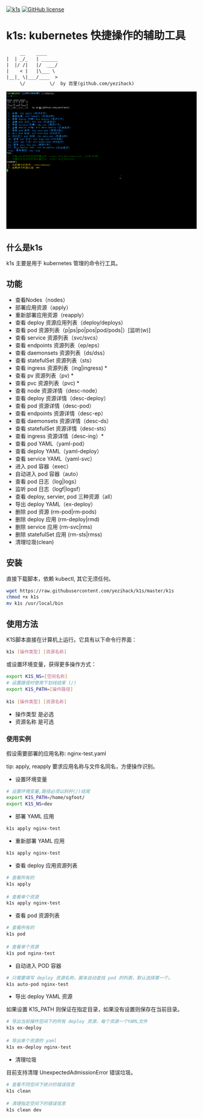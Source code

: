 [![k1s](https://img.shields.io/badge/kubernetes-k1s-green?style=flat-square&logo=appveyor)](https://github.com/yezihack/k1s)
[![GitHub license](https://img.shields.io/github/license/yezihack/k1s?style=flat-square&logo=appveyor)](https://github.com/yezihack/k1s/blob/master/LICENSE)

# k1s: kubernetes 快捷操作的辅助工具

```text
     __    ____        
|  | _/_   | ______
|  |/ /|   |/  ___/
|    < |   |\___ \ 
|__|_ \|___/____  >
     \/         \/  by 百里(github.com/yezihack)
```

![](asset/k1s.gif)

## 什么是k1s

k1s 主要是用于 kubernetes 管理的命令行工具。

## 功能

- 查看Nodes（nodes）
- 部署应用资源（apply）
- 重新部署应用资源（reapply）
- 查看 deploy 资源应用列表（deploy/deploys）
- 查看 pod 资源列表（p|ps|po|pos|pod/pods|）[监听(w)]
- 查看 service 资源列表（svc/svcs）
- 查看 endpoints 资源列表（ep/eps）
- 查看 daemonsets 资源列表（ds/dss）
- 查看 statefulSet 资源列表（sts）
- 查看 ingress 资源列表（ing|ingress) *
- 查看 pv 资源列表（pv) *
- 查看 pvc 资源列表（pvc) *
- 查看 node 资源详情（desc-node）
- 查看 deploy 资源详情（desc-deploy）
- 查看 pod 资源详情（desc-pod）
- 查看 endpoints 资源详情（desc-ep）
- 查看 daemonsets 资源详情（desc-ds）
- 查看 statefulSet 资源详情（desc-sts）
- 查看 ingress 资源详情（desc-ing）*
- 查看 pod YAML（yaml-pod）
- 查看 deploy YAML（yaml-deploy）
- 查看 service YAML（yaml-svc）
- 进入 pod 容器（exec）
- 自动进入 pod 容器（auto）
- 查看 pod 日志（log|logs）
- 监听 pod 日志（logf|logsf）
- 查看 deploy, servier, pod 三种资源（all）
- 导出 deploy YAML（ex-deploy）
- 删除 pod 资源 (rm-pod|rm-pods)
- 删除 deploy 应用 (rm-deploy|rmd)
- 删除 service 应用 (rm-svc|rms)
- 删除 statefulSet 应用 (rm-sts|rmss)
- 清理垃圾(clean)

## 安装

直接下载脚本，依赖 kubectl, 其它无须任何。

```sh
wget https://raw.githubusercontent.com/yezihack/k1s/master/k1s
chmod +x k1s
mv k1s /usr/local/bin
```

## 使用方法

K1S脚本直接在计算机上运行。它具有以下命令行界面：

```sh
k1s [操作类型] [资源名称]
```

或设置环境变量，获得更多操作方式：

```sh
export K1S_NS=[空间名称]
# 设置路径时使用下划线结束 (/)
export K1S_PATH=[操作路径] 

k1s [操作类型] [资源名称]
```

- 操作类型 是必选
- 资源名称 是可选

### 使用实例

假设需要部署的应用名称: nginx-test.yaml  

tip: apply, reapply 要求应用名称与文件名同名，方便操作识别。

- 设置环境变量

```sh
# 设置环境变量,路径必须以斜杆(/)结尾
export K1S_PATH=/home/sgfoot/
export K1S_NS=dev
```

- 部署 YAML 应用

```sh
k1s apply nginx-test
```

- 重新部署 YAML 应用

```sh
k1s apply nginx-test
```

- 查看 deploy 应用资源列表

```sh
# 查看所有的
k1s apply

# 查看单个资源
k1s apply nginx-test
```

- 查看 pod 资源列表

```sh
# 查看所有的
k1s pod

# 查看单个资源
k1s pod nginx-test
```

- 自动进入 POD 容器

```sh
# 只需要填写 deploy 资源名称，脚本自动查找 pod 的列表，默认选择第一个。
k1s auto-pod nginx-test
```

- 导出 deploy YAML 资源

如果设置 K1S_PATH 则保证在指定目录，如果没有设置则保存在当前目录。

```sh
# 导出当前操作空间下的所有 deploy 资源，每个资源一个YAML文件
k1s ex-deploy 

# 导出单个资源的 yaml
k1s ex-deploy nginx-test
```

- 清理垃圾

目前支持清理 UnexpectedAdmissionError 错误垃圾。

```sh
# 查看不同空间下统计的错误信息
k1s clean 

# 清理指定空间下的错误信息
k1s clean dev
```
